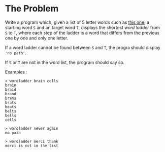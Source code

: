 # The Problem
Write a program which, given a list of 5 letter words such as [this one](words.md), a starting word `S` and an target word `T`, displays the shortest _word ladder_ from `S` to `T`, where each step of the ladder is a word that differs from the previous one by one and only one letter.

If a word ladder cannot be found between `S` and `T`, the progra should display `'no path'`.

If `S` or `T` are not in the word list, the program should say so. 

Examples :

```
> wordladder brain cells
brain
braid
brand
brans
brats
beats
belts
bells
cells

> wordladder never again
no path

> wordladder merci thank
merci is not in the list
```
